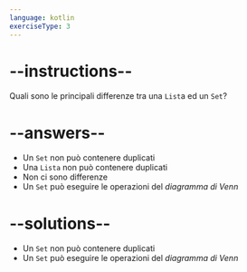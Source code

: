 ```yaml
---
language: kotlin
exerciseType: 3
---
```


# --instructions--

Quali sono le principali differenze tra una `List`a ed un `Set`?

# --answers--

- Un `Set` non può contenere duplicati
- Una `Lista` non può contenere duplicati
- Non ci sono differenze
- Un `Set` può eseguire le operazioni del _diagramma di Venn_

# --solutions--

- Un `Set` non può contenere duplicati
- Un `Set` può eseguire le operazioni del _diagramma di Venn_
